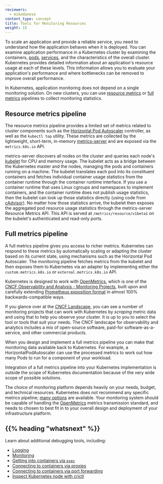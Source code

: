 ```yaml
---
reviewers:
  - mikedanese
content_type: concept
title: Tools for Monitoring Resources
weight: 15
---
```


<!-- overview -->

To scale an application and provide a reliable service, you need to
understand how the application behaves when it is deployed. You can examine
application performance in a Kubernetes cluster by examining the containers,
[pods](/docs/concepts/workloads/pods/),
[services](/docs/concepts/services-networking/service/), and
the characteristics of the overall cluster. Kubernetes provides detailed
information about an application's resource usage at each of these levels.
This information allows you to evaluate your application's performance and
where bottlenecks can be removed to improve overall performance.

<!-- body -->

In Kubernetes, application monitoring does not depend on a single monitoring solution.
On new clusters, you can use [resource metrics](#resource-metrics-pipeline) or
[full metrics](#full-metrics-pipeline) pipelines to collect monitoring statistics.

## Resource metrics pipeline

The resource metrics pipeline provides a limited set of metrics related to
cluster components such as the
[Horizontal Pod Autoscaler](/docs/tasks/run-application/horizontal-pod-autoscale/)
controller, as well as the `kubectl top` utility.
These metrics are collected by the lightweight, short-term, in-memory
[metrics-server](https://github.com/kubernetes-sigs/metrics-server) and
are exposed via the `metrics.k8s.io` API.

metrics-server discovers all nodes on the cluster and
queries each node's
[kubelet](/docs/reference/command-line-tools-reference/kubelet/) for CPU and
memory usage. The kubelet acts as a bridge between the Kubernetes master and
the nodes, managing the pods and containers running on a machine. The kubelet
translates each pod into its constituent containers and fetches individual
container usage statistics from the container runtime through the container
runtime interface. If you use a container runtime that uses Linux cgroups and
namespaces to implement containers, and the container runtime does not publish
usage statistics, then the kubelet can look up those statistics directly
(using code from [cAdvisor](https://github.com/google/cadvisor)).
No matter how those statistics arrive, the kubelet then exposes the aggregated pod
resource usage statistics through the metrics-server Resource Metrics API.
This API is served at `/metrics/resource/v1beta1` on the kubelet's authenticated and
read-only ports.

## Full metrics pipeline

A full metrics pipeline gives you access to richer metrics. Kubernetes can
respond to these metrics by automatically scaling or adapting the cluster
based on its current state, using mechanisms such as the Horizontal Pod
Autoscaler. The monitoring pipeline fetches metrics from the kubelet and
then exposes them to Kubernetes via an adapter by implementing either the
`custom.metrics.k8s.io` or `external.metrics.k8s.io` API.

Kubernetes is designed to work with [OpenMetrics](https://openmetrics.io/),
which is one of the
[CNCF Observability and Analysis - Monitoring Projects](https://landscape.cncf.io/card-mode?category=monitoring&project=graduated,incubating,member,no&grouping=category&sort=stars),
built upon and carefully extending [Prometheus exposition format](https://prometheus.io/docs/instrumenting/exposition_formats/)
in almost 100% backwards-compatible ways.

If you glance over at the
[CNCF Landscape](https://landscape.cncf.io/card-mode?category=monitoring&project=graduated,incubating,member,no&grouping=category&sort=stars),
you can see a number of monitoring projects that can work with Kubernetes by _scraping_
metric data and using that to help you observe your cluster. It is up to you to select the tool
or tools that suit your needs. The CNCF landscape for observability and analytics includes a
mix of open-source software, paid-for software-as-a-service, and other commercial products.

When you design and implement a full metrics pipeline you can make that monitoring data
available back to Kubernetes. For example, a HorizontalPodAutoscaler can use the processed
metrics to work out how many Pods to run for a component of your workload.

Integration of a full metrics pipeline into your Kubernetes implementation is outside
the scope of Kubernetes documentation because of the very wide scope of possible
solutions.

The choice of monitoring platform depends heavily on your needs, budget, and technical resources.
Kubernetes does not recommend any specific metrics pipeline; [many options](https://landscape.cncf.io/card-mode?category=monitoring&project=graduated,incubating,member,no&grouping=category&sort=stars) are available.
Your monitoring system should be capable of handling the [OpenMetrics](https://openmetrics.io/) metrics
transmission standard, and needs to chosen to best fit in to your overall design and deployment of
your infrastructure platform.

## {{% heading "whatsnext" %}}

Learn about additional debugging tools, including:

- [Logging](/docs/concepts/cluster-administration/logging/)
- [Monitoring](/docs/tasks/debug/debug-cluster/resource-usage-monitoring/)
- [Getting into containers via `exec`](/docs/tasks/debug/debug-application/get-shell-running-container/)
- [Connecting to containers via proxies](/docs/tasks/extend-kubernetes/http-proxy-access-api/)
- [Connecting to containers via port forwarding](/docs/tasks/access-application-cluster/port-forward-access-application-cluster/)
- [Inspect Kubernetes node with crictl](/docs/tasks/debug/debug-cluster/crictl/)
